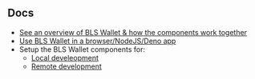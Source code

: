 ## Docs

- [See an overview of BLS Wallet & how the components work together](./system_overview.md)
- [Use BLS Wallet in a browser/NodeJS/Deno app](./use_bls_wallet_clients.md)
- Setup the BLS Wallet components for:
  - [Local develeopment](./local_development.md)
  - [Remote development](./remote_development.md)
